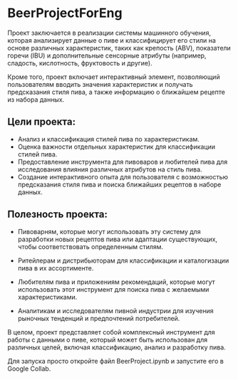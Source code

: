 # BeerProjectForEng

Проект заключается в реализации системы машинного обучения, которая анализирует данные о пиве и классифицирует его стили на основе различных характеристик, таких как крепость (ABV), показатели горечи (IBU) и дополнительные сенсорные атрибуты (например, сладость, кислотность, фруктовость и другие).  

Кроме того, проект включает интерактивный элемент, позволяющий пользователям вводить значения характеристик и получать предсказания стиля пива, а также информацию о ближайшем рецепте из набора данных.  

## Цели проекта:

- Анализ и классификация стилей пива по характеристикам.
- Оценка важности отдельных характеристик для классификации стилей пива.
- Предоставление инструмента для пивоваров и любителей пива для исследования влияния различных атрибутов на стиль пива.
- Создание интерактивного опыта для пользователя с возможностью предсказания стиля пива и поиска ближайших рецептов в наборе данных.
## Полезность проекта:

- Пивоварням, которые могут использовать эту систему для разработки новых рецептов пива или адаптации существующих, чтобы соответствовать определенным стилям.

- Ритейлерам и дистрибьюторам для классификации и каталогизации пива в их ассортименте.

- Любителям пива и приложениям рекомендаций, которые могут использовать этот инструмент для поиска пива с желаемыми характеристиками.

- Аналитикам и исследователям пивной индустрии для изучения рыночных тенденций и предпочтений потребителей.

В целом, проект представляет собой комплексный инструмент для работы с данными о пиве, который может быть использован для различных целей, включая классификацию, анализ и разработку пива.

Для запуска просто откройте файл BeerProject.ipynb и запустите его в Google Collab.

